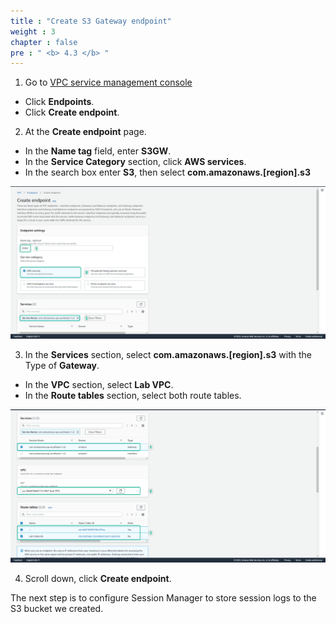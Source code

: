 ```yaml
---
title : "Create S3 Gateway endpoint"
weight : 3
chapter : false
pre : " <b> 4.3 </b> "
---
```



1. Go to [VPC service management console](https://console.aws.amazon.com/vpc/home)
  + Click **Endpoints**.
  + Click **Create endpoint**.

2. At the **Create endpoint** page.
  + In the **Name tag** field, enter **S3GW**.
  + In the **Service Category** section, click **AWS services**.
  + In the search box enter **S3**, then select **com.amazonaws.[region].s3**

![S3](/images/4.s3/008-s3.png)

3. In the **Services** section, select **com.amazonaws.[region].s3** with the Type of **Gateway**.
  + In the **VPC** section, select **Lab VPC**.
  + In the **Route tables** section, select both route tables.
  
![S3](/images/4.s3/009-s3.png)

4. Scroll down, click **Create endpoint**.

The next step is to configure Session Manager to store session logs to the S3 bucket we created.
